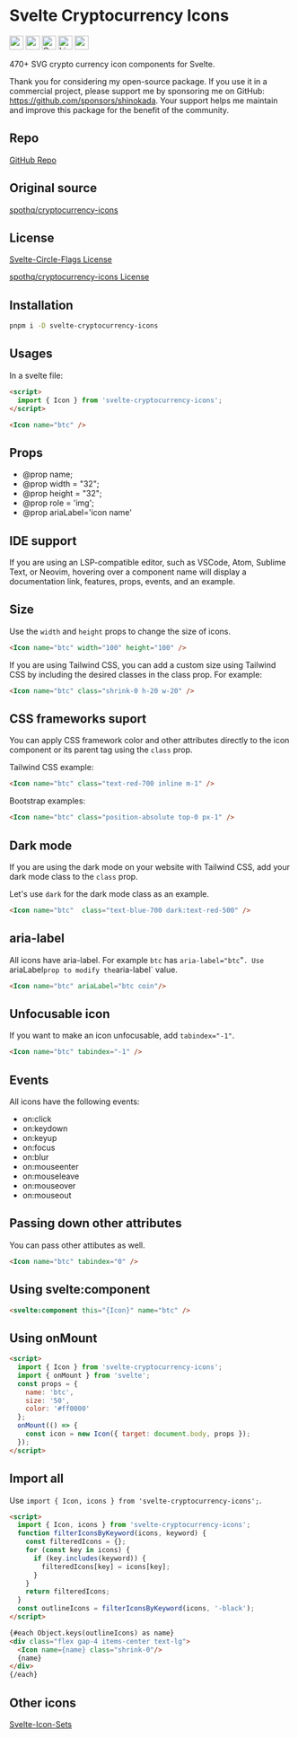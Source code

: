 # Svelte Cryptocurrency Icons

<div class="flex gap-2 my-8">
<a href="https://github.com/sponsors/shinokada" target="_blank"><img src="https://img.shields.io/static/v1?label=Sponsor&message=%E2%9D%A4&logo=GitHub&color=%23fe8e86" alt="sponsor" height="25" style="height: 25px !important;"></a>
<a href="https://www.npmjs.com/package/svelte-cryptocurrency-icons" rel="nofollow" target="_blank"><img src="https://img.shields.io/npm/v/svelte-cryptocurrency-icons" alt="npm" height="25" style="height: 25px !important;"></a>
<a href="https://twitter.com/shinokada" rel="nofollow" target="_blank"><img src="https://img.shields.io/badge/created%20by-@shinokada-4BBAAB.svg" alt="Created by Shin Okada" height="25" style="height: 25px !important;"></a>
<a href="https://opensource.org/licenses/MIT" rel="nofollow" target="_blank"><img src="https://img.shields.io/github/license/shinokada/svelte-cryptocurrency-icons" alt="License" height="25" style="height: 25px !important;"></a>
<a href="https://www.npmjs.com/package/svelte-cryptocurrency-icons" rel="nofollow" target="_blank"><img src="https://img.shields.io/npm/dw/svelte-cryptocurrency-icons.svg" alt="npm" height="25" style="height: 25px !important;"></a>
</div>

470+ SVG crypto currency icon components for Svelte. 

Thank you for considering my open-source package. If you use it in a commercial project, please support me by sponsoring me on GitHub: https://github.com/sponsors/shinokada. Your support helps me maintain and improve this package for the benefit of the community.

## Repo

[GitHub Repo](https://github.com/shinokada/svelte-cryptocurrency-icons)

## Original source

[spothq/cryptocurrency-icons](https://github.com/spothq/cryptocurrency-icons)

## License

[Svelte-Circle-Flags License](https://github.com/shinokada/svelte-cryptocurrency-icons/LICENSE)

[spothq/cryptocurrency-icons License](https://github.com/spothq/cryptocurrency-icons/blob/master/LICENSE.md)


## Installation

```sh
pnpm i -D svelte-cryptocurrency-icons
```

## Usages

In a svelte file:

```html
<script>
  import { Icon } from 'svelte-cryptocurrency-icons';
</script>

<Icon name="btc" />
```

## Props

- @prop name;
- @prop width = "32";
- @prop height = "32";
- @prop role = 'img';
- @prop ariaLabel='icon name'

## IDE support

If you are using an LSP-compatible editor, such as VSCode, Atom, Sublime Text, or Neovim, hovering over a component name will display a documentation link, features, props, events, and an example.

## Size

Use the `width` and `height` props to change the size of icons.

```html
<Icon name="btc" width="100" height="100" />
```

If you are using Tailwind CSS, you can add a custom size using Tailwind CSS by including the desired classes in the class prop. For example:

```html
<Icon name="btc" class="shrink-0 h-20 w-20" />
```

## CSS frameworks suport

You can apply CSS framework color and other attributes directly to the icon component or its parent tag using the `class` prop.

Tailwind CSS example:

```html
<Icon name="btc" class="text-red-700 inline m-1" />
```

Bootstrap examples:

```html
<Icon name="btc" class="position-absolute top-0 px-1" />
```

## Dark mode

If you are using the dark mode on your website with Tailwind CSS, add your dark mode class to the `class` prop.

Let's use `dark` for the dark mode class as an example.

```html
<Icon name="btc"  class="text-blue-700 dark:text-red-500" />
```

## aria-label

All icons have aria-label. For example `btc` has `aria-label="btc`"`.
Use `ariaLabel` prop to modify the `aria-label` value.

```html
<Icon name="btc" ariaLabel="btc coin"/>
```

## Unfocusable icon

If you want to make an icon unfocusable, add `tabindex="-1"`.

```html
<Icon name="btc" tabindex="-1" />
```

## Events

All icons have the following events:

- on:click
- on:keydown
- on:keyup
- on:focus
- on:blur
- on:mouseenter
- on:mouseleave
- on:mouseover
- on:mouseout

## Passing down other attributes

You can pass other attibutes as well.

```html
<Icon name="btc" tabindex="0" />
```

## Using svelte:component

```html
<svelte:component this="{Icon}" name="btc" />
```

## Using onMount

```html
<script>
  import { Icon } from 'svelte-cryptocurrency-icons';
  import { onMount } from 'svelte';
  const props = {
    name: 'btc',
    size: '50',
    color: '#ff0000'
  };
  onMount(() => {
    const icon = new Icon({ target: document.body, props });
  });
</script>
```


## Import all

Use `import { Icon, icons } from 'svelte-cryptocurrency-icons';`.

```html
<script>
  import { Icon, icons } from 'svelte-cryptocurrency-icons';
  function filterIconsByKeyword(icons, keyword) {
    const filteredIcons = {};
    for (const key in icons) {
      if (key.includes(keyword)) {
        filteredIcons[key] = icons[key];
      }
    }
    return filteredIcons;
  }
  const outlineIcons = filterIconsByKeyword(icons, '-black');
</script>

{#each Object.keys(outlineIcons) as name}
<div class="flex gap-4 items-center text-lg">
  <Icon name={name} class="shrink-0"/>
  {name}
</div>
{/each}
```

## Other icons

[Svelte-Icon-Sets](https://svelte-svg-icons.vercel.app/)